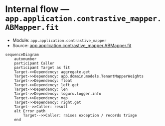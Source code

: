 # Internal flow — `app.application.contrastive_mapper.ABMapper.fit`

- Module: `app.application.contrastive_mapper`
- Source: [app.application.contrastive_mapper.ABMapper.fit](../Src/backend/app/application/contrastive_mapper.py#L84)

```mermaid
sequenceDiagram
    autonumber
    participant Caller
    participant Target as fit
    Target->>Dependency: aggregate.get
    Target->>Dependency: app.domain.models.TenantMapperWeights
    Target->>Dependency: float
    Target->>Dependency: left.get
    Target->>Dependency: len
    Target->>Dependency: loguru.logger.info
    Target->>Dependency: map
    Target->>Dependency: right.get
    Target-->>Caller: result
    alt Error path
        Target-->>Caller: raises exception / records triage
    end
```